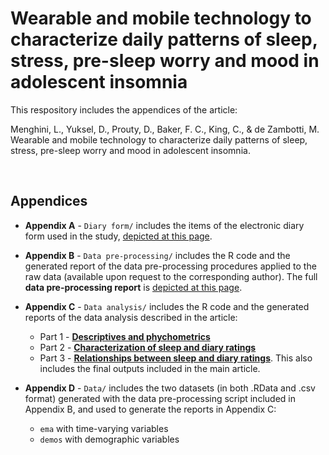 # Wearable and mobile technology to characterize daily patterns of sleep, stress, pre-sleep worry and mood in adolescent insomnia
This respository includes the appendices of the article:

Menghini, L., Yuksel, D., Prouty, D., Baker, F. C., King, C., & de Zambotti, M. Wearable and mobile technology to characterize daily patterns of sleep, stress, pre-sleep worry and mood in adolescent insomnia.

<br>

## Appendices
- **Appendix A** - `Diary form/` includes the items of the electronic diary form used in the study, [depicted at this page](https://sri-human-sleep.github.io/INSA-home/Appendix%20A%20-%20Diary%20form/insa%40home_appendixA_diaryForm.pdf).

- **Appendix B** - `Data pre-processing/` includes the R code and the generated report of the data pre-processing procedures applied to the raw data (available upon request to the corresponding author). The full **data pre-processing report** is [depicted at this page](https://sri-human-sleep.github.io/INSA-home/Appendix%20B%20-%20Data%20pre-processing/insa%40home_dataProcessing.html).

- **Appendix C** - `Data analysis/` includes the R code and the generated reports of the data analysis described in the article: 
  - Part 1 - [**Descriptives and phychometrics**](https://sri-human-sleep.github.io/INSA-home/Appendix%20C%20-%20Data%20analysis/insa%40home_dataAnalysis1.html)
  - Part 2 - [**Characterization of sleep and diary ratings**](https://sri-human-sleep.github.io/INSA-home/Appendix%20C%20-%20Data%20analysis/insa%40home_dataAnalysis2.html)
  - Part 3 - [**Relationships between sleep and diary ratings**](https://sri-human-sleep.github.io/INSA-home/Appendix%20C%20-%20Data%20analysis/insa%40home_dataAnalysis3.html). This also includes the final outputs included in the main article.

- **Appendix D** - `Data/` includes the two datasets (in both .RData and .csv format) generated with the data pre-processing script included in Appendix B, and used to generate the reports in Appendix C: 
  - `ema` with time-varying variables
  - `demos` with demographic variables
